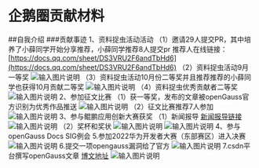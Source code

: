 # 企鹅圈贡献材料
##自我介绍
###贡献事迹
1、资料捉虫活动活动
（1）邀请29人提交PR，其中培养了小薛同学开始分享推荐，小薛同学推荐8人提交pr
推荐人在线链接：[https://docs.qq.com/sheet/DS3VRU2F6andTbHd6](https://docs.qq.com/sheet/DS3VRU2F6andTbHd6)
（2）资料捉虫活动9月一等奖
![输入图片说明](../%E6%94%AF%E6%92%91%E5%9B%BE%E7%89%871.png)
（3）资料捉虫活动10月份二等奖并且推荐推荐的小薛同学也获得10月贡献二等奖
![输入图片说明](../%E6%94%AF%E6%92%91%E6%9D%90%E6%96%992.png)
（4）资料捉虫优秀贡献者二等奖
![输入图片说明](../%E6%94%AF%E6%92%91%E6%9D%90%E6%96%993.png)
2、参加征文比赛
（1）获一等奖，发布的文章被openGauss官方识别为优秀作品推送
![输入图片说明](../%E6%94%AF%E6%92%91%E6%9D%90%E6%96%994.png)
（2）征文比赛推荐7人参加
![输入图片说明](../%E6%94%AF%E6%92%91%E6%9D%90%E6%96%995.png)
3、参与鲲鹏应用创新大赛获奖
（1）新闻报导
[新闻报导链接](https://mp.weixin.qq.com/s/5JfAOsr5o5yb0by9i2sknw)
![输入图片说明](../%E6%94%AF%E6%92%91%E6%9D%90%E6%96%996.png)
（2）奖杯和奖状
![输入图片说明](../%E6%94%AF%E6%92%91%E6%9D%90%E6%96%997.png)
![输入图片说明](../%E6%94%AF%E6%92%91%E6%9D%90%E6%96%998.png)
4、参与openGauss Docs SIG例会
5.参加2022华为开发者大赛（东部赛区）进入决赛
![输入图片说明](../%E6%94%AF%E6%92%91%E6%9D%90%E6%96%999.png)
6.提交一项opengauss漏洞给了官方
![输入图片说明](../%E6%94%AF%E6%92%91%E6%9D%90%E6%96%9910.png)
7.csdn平台撰写openGauss文章
[博文地址](http://t.csdn.cn/obBge)
![输入图片说明](../%E6%94%AF%E6%92%91%E6%9D%90%E6%96%9911.png)